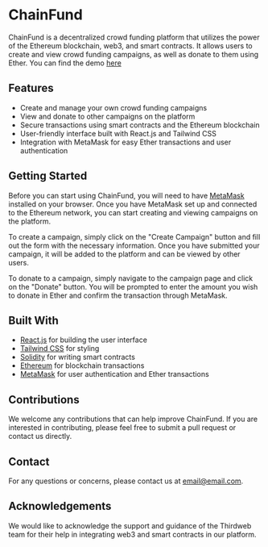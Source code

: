 # ChainFund

ChainFund is a decentralized crowd funding platform that utilizes the power of the Ethereum blockchain, web3, and smart contracts. It allows users to create and view crowd funding campaigns, as well as donate to them using Ether.
You can find the demo [here](https://chainfund.aminahmadi.me/)

## Features

- Create and manage your own crowd funding campaigns
- View and donate to other campaigns on the platform
- Secure transactions using smart contracts and the Ethereum blockchain
- User-friendly interface built with React.js and Tailwind CSS
- Integration with MetaMask for easy Ether transactions and user authentication

## Getting Started

Before you can start using ChainFund, you will need to have [MetaMask](https://metamask.io/) installed on your browser. Once you have MetaMask set up and connected to the Ethereum network, you can start creating and viewing campaigns on the platform.

To create a campaign, simply click on the "Create Campaign" button and fill out the form with the necessary information. Once you have submitted your campaign, it will be added to the platform and can be viewed by other users.

To donate to a campaign, simply navigate to the campaign page and click on the "Donate" button. You will be prompted to enter the amount you wish to donate in Ether and confirm the transaction through MetaMask.

## Built With

- [React.js](https://reactjs.org/) for building the user interface
- [Tailwind CSS](https://tailwindcss.com/) for styling
- [Solidity](https://solidity.readthedocs.io/) for writing smart contracts
- [Ethereum](https://ethereum.org/) for blockchain transactions
- [MetaMask](https://metamask.io/) for user authentication and Ether transactions

## Contributions

We welcome any contributions that can help improve ChainFund. If you are interested in contributing, please feel free to submit a pull request or contact us directly.

## Contact

For any questions or concerns, please contact us at [email@email.com](mailto:email@email.com).

## Acknowledgements

We would like to acknowledge the support and guidance of the Thirdweb team for their help in integrating web3 and smart contracts in our platform.
